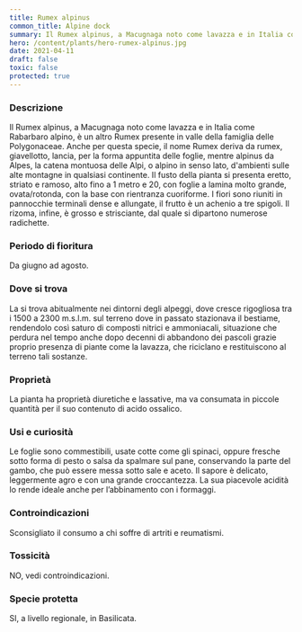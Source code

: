 ```yaml
---
title: Rumex alpinus
common_title: Alpine dock
summary: Il Rumex alpinus, a Macugnaga noto come lavazza e in Italia come Rabarbaro alpino, è un altro Rumex presente in valle della famiglia delle Polygonaceae.
hero: /content/plants/hero-rumex-alpinus.jpg
date: 2021-04-11
draft: false
toxic: false
protected: true
---
```

### Descrizione
Il Rumex alpinus, a Macugnaga noto come lavazza e in Italia come Rabarbaro alpino, è un altro Rumex presente in valle della famiglia delle Polygonaceae.
Anche per questa specie, il nome Rumex deriva da rumex, giavellotto, lancia, per la forma appuntita delle foglie, mentre
alpinus da Alpes, la catena montuosa delle Alpi, o alpino in senso lato, d'ambienti sulle alte montagne in qualsiasi continente.
Il fusto della pianta si presenta eretto, striato e ramoso, alto fino a 1 metro e 20, con foglie a lamina molto grande, ovata/rotonda, con la base con rientranza cuoriforme. I fiori sono riuniti in pannocchie terminali dense e allungate, il frutto è un achenio a tre spigoli.
Il rizoma, infine, è grosso e strisciante, dal quale si dipartono numerose radichette.

### Periodo di fioritura
Da giugno ad agosto.

### Dove si trova
La si trova abitualmente nei dintorni degli alpeggi, dove cresce rigogliosa tra i 1500 a 2300 m.s.l.m. sul terreno dove in passato stazionava il bestiame, rendendolo così saturo di composti nitrici e ammoniacali, situazione che perdura nel tempo anche dopo decenni di abbandono dei pascoli grazie proprio presenza di piante come la lavazza, che riciclano e restituiscono al terreno tali sostanze.

### Proprietà
La pianta ha proprietà diuretiche e lassative, ma va consumata in piccole quantità per il suo contenuto di acido ossalico.

### Usi e curiosità
Le foglie sono commestibili, usate cotte come gli spinaci, oppure fresche sotto forma di pesto o salsa da spalmare sul pane, conservando la parte del gambo, che può essere messa sotto sale e aceto. Il sapore è delicato, leggermente agro e con una grande croccantezza.
La sua piacevole acidità lo rende ideale anche per l’abbinamento con i formaggi.

### Controindicazioni
Sconsigliato il consumo a chi soffre di artriti e reumatismi.

### Tossicità
NO, vedi controindicazioni.

### Specie protetta
SI, a livello regionale, in Basilicata.